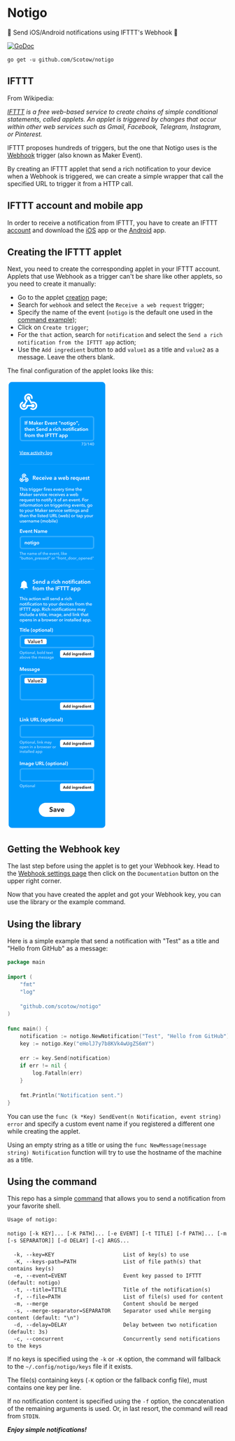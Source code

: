 # Notigo

💬 Send iOS/Android notifications using IFTTT's Webhook 💬

[![GoDoc](https://godoc.org/github.com/scotow/notigo?status.svg)](https://godoc.org/github.com/scotow/notigo)

```
go get -u github.com/Scotow/notigo
```


## IFTTT

From Wikipedia:

*[IFTTT](https://ifttt.com/) is a free web-based service to create chains of simple conditional statements, called applets. An applet is triggered by changes that occur within other web services such as Gmail, Facebook, Telegram, Instagram, or Pinterest.*

IFTTT proposes hundreds of triggers, but the one that Notigo uses is the [Webhook](https://ifttt.com/maker_webhooks) trigger (also known as Maker Event).

By creating an IFTTT applet that send a rich notification to your device when a Webhook is triggered, we can create a simple wrapper that call the specified URL to trigger it from a HTTP call.


## IFTTT account and mobile app

In order to receive a notification from IFTTT, you have to create an IFTTT [account](https://ifttt.com/join) and download the [iOS](https://itunes.apple.com/us/app/ifttt/id660944635?mt=8) app or the [Android](https://play.google.com/store/apps/details?id=com.ifttt.ifttt&hl=en) app. 


## Creating the IFTTT applet

Next, you need to create the corresponding applet in your IFTTT account. Applets that use Webhook as a trigger can't be share like other applets, so you need to create it manually:

* Go to the applet [creation](https://ifttt.com/create) page;
* Search for `webhook` and select the `Receive a web request` trigger;
* Specify the name of the event (`notigo` is the default one used in the [command example](https://github.com/Scotow/notigo/tree/master/cmd/notigo));
* Click on `Create trigger`;
* For the `that` action, search for `notification` and select the `Send a rich notification from the IFTTT app` action;
* Use the `Add ingredient` button to add `value1` as a title and `value2` as a message. Leave the others blank.

The final configuration of the applet looks like this:

![Applet](applet.png?raw=true)


## Getting the Webhook key

The last step before using the applet is to get your Webhook key. Head to the [Webhook settings page](https://ifttt.com/maker_webhooks) then click on the `Documentation` button on the upper right corner.

Now that you have created the applet and got your Webhook key, you can use the library or the example command.


## Using the library

Here is a simple example that send a notification with "Test" as a title and "Hello from GitHub" as a message:

```go
package main

import (
	"fmt"
	"log"

	"github.com/scotow/notigo"
)

func main() {
	notification := notigo.NewNotification("Test", "Hello from GitHub")
	key := notigo.Key("eHolJ7y7b8KVk4wUgZS6mY")

	err := key.Send(notification)
	if err != nil {
		log.Fatalln(err)
	}

	fmt.Println("Notification sent.")
}
```

You can use the `func (k *Key) SendEvent(n Notification, event string) error` and specify a custom event name if you registered a different one while creating the applet.

Using an empty string as a title or using the `func NewMessage(message string) Notification` function will try to use the hostname of the machine as a title.


## Using the command

This repo has a simple [command](https://github.com/Scotow/notigo/tree/master/cmd/notigo) that allows you to send a notification from your favorite shell.

```
Usage of notigo:

notigo [-k KEY]... [-K PATH]... [-e EVENT] [-t TITLE] [-f PATH]... [-m [-s SEPARATOR]] [-d DELAY] [-c] ARGS...

  -k, --key=KEY                      List of key(s) to use
  -K, --keys-path=PATH               List of file path(s) that contains key(s)
  -e, --event=EVENT                  Event key passed to IFTTT (default: notigo)
  -t, --title=TITLE                  Title of the notification(s)
  -f, --file=PATH                    List of file(s) used for content
  -m, --merge                        Content should be merged
  -s, --merge-separator=SEPARATOR    Separator used while merging content (default: "\n")
  -d, --delay=DELAY                  Delay between two notification (default: 3s)
  -c, --concurrent                   Concurrently send notifications to the keys
```

If no keys is specified using the `-k` or `-K` option, the command will fallback to the  `~/.config/notigo/keys` file if it exists.

The file(s) containing keys (`-K` option or the fallback config file), must contains one key per line.

If no notification content is specified using the `-f` option, the concatenation of the remaining arguments is used. Or, in last resort, the command will read from `STDIN`.

***Enjoy simple notifications!***

